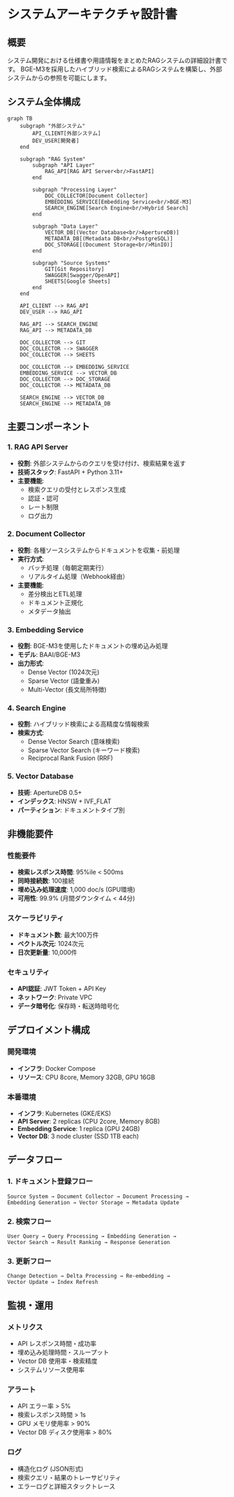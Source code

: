 # システムアーキテクチャ設計書

## 概要

システム開発における仕様書や用語情報をまとめたRAGシステムの詳細設計書です。
BGE-M3を採用したハイブリッド検索によるRAGシステムを構築し、外部システムからの参照を可能にします。

## システム全体構成

```mermaid
graph TB
    subgraph "外部システム"
        API_CLIENT[外部システム]
        DEV_USER[開発者]
    end

    subgraph "RAG System"
        subgraph "API Layer"
            RAG_API[RAG API Server<br/>FastAPI]
        end

        subgraph "Processing Layer"
            DOC_COLLECTOR[Document Collector]
            EMBEDDING_SERVICE[Embedding Service<br/>BGE-M3]
            SEARCH_ENGINE[Search Engine<br/>Hybrid Search]
        end

        subgraph "Data Layer"
            VECTOR_DB[(Vector Database<br/>ApertureDB)]
            METADATA_DB[(Metadata DB<br/>PostgreSQL)]
            DOC_STORAGE[(Document Storage<br/>MinIO)]
        end

        subgraph "Source Systems"
            GIT[Git Repository]
            SWAGGER[Swagger/OpenAPI]
            SHEETS[Google Sheets]
        end
    end

    API_CLIENT --> RAG_API
    DEV_USER --> RAG_API

    RAG_API --> SEARCH_ENGINE
    RAG_API --> METADATA_DB

    DOC_COLLECTOR --> GIT
    DOC_COLLECTOR --> SWAGGER
    DOC_COLLECTOR --> SHEETS

    DOC_COLLECTOR --> EMBEDDING_SERVICE
    EMBEDDING_SERVICE --> VECTOR_DB
    DOC_COLLECTOR --> DOC_STORAGE
    DOC_COLLECTOR --> METADATA_DB

    SEARCH_ENGINE --> VECTOR_DB
    SEARCH_ENGINE --> METADATA_DB
```

## 主要コンポーネント

### 1. RAG API Server

- **役割**: 外部システムからのクエリを受け付け、検索結果を返す
- **技術スタック**: FastAPI + Python 3.11+
- **主要機能**:
  - 検索クエリの受付とレスポンス生成
  - 認証・認可
  - レート制限
  - ログ出力

### 2. Document Collector

- **役割**: 各種ソースシステムからドキュメントを収集・前処理
- **実行方式**:
  - バッチ処理（毎朝定期実行）
  - リアルタイム処理（Webhook経由）
- **主要機能**:
  - 差分検出とETL処理
  - ドキュメント正規化
  - メタデータ抽出

### 3. Embedding Service

- **役割**: BGE-M3を使用したドキュメントの埋め込み処理
- **モデル**: BAAI/BGE-M3
- **出力形式**:
  - Dense Vector (1024次元)
  - Sparse Vector (語彙重み)
  - Multi-Vector (長文局所特徴)

### 4. Search Engine

- **役割**: ハイブリッド検索による高精度な情報検索
- **検索方式**:
  - Dense Vector Search (意味検索)
  - Sparse Vector Search (キーワード検索)
  - Reciprocal Rank Fusion (RRF)

### 5. Vector Database

- **技術**: ApertureDB 0.5+
- **インデックス**: HNSW + IVF_FLAT
- **パーティション**: ドキュメントタイプ別

## 非機能要件

### 性能要件

- **検索レスポンス時間**: 95%ile < 500ms
- **同時接続数**: 100接続
- **埋め込み処理速度**: 1,000 doc/s (GPU環境)
- **可用性**: 99.9% (月間ダウンタイム < 44分)

### スケーラビリティ

- **ドキュメント数**: 最大100万件
- **ベクトル次元**: 1024次元
- **日次更新量**: 10,000件

### セキュリティ

- **API認証**: JWT Token + API Key
- **ネットワーク**: Private VPC
- **データ暗号化**: 保存時・転送時暗号化

## デプロイメント構成

### 開発環境

- **インフラ**: Docker Compose
- **リソース**: CPU 8core, Memory 32GB, GPU 16GB

### 本番環境

- **インフラ**: Kubernetes (GKE/EKS)
- **API Server**: 2 replicas (CPU 2core, Memory 8GB)
- **Embedding Service**: 1 replica (GPU 24GB)
- **Vector DB**: 3 node cluster (SSD 1TB each)

## データフロー

### 1. ドキュメント登録フロー

```mermaid
Source System → Document Collector → Document Processing →
Embedding Generation → Vector Storage → Metadata Update
```

### 2. 検索フロー

```mermaid
User Query → Query Processing → Embedding Generation →
Vector Search → Result Ranking → Response Generation
```

### 3. 更新フロー

```mermaid
Change Detection → Delta Processing → Re-embedding →
Vector Update → Index Refresh
```

## 監視・運用

### メトリクス

- API レスポンス時間・成功率
- 埋め込み処理時間・スループット
- Vector DB 使用率・検索精度
- システムリソース使用率

### アラート

- API エラー率 > 5%
- 検索レスポンス時間 > 1s
- GPU メモリ使用率 > 90%
- Vector DB ディスク使用率 > 80%

### ログ

- 構造化ログ (JSON形式)
- 検索クエリ・結果のトレーサビリティ
- エラーログと詳細スタックトレース
